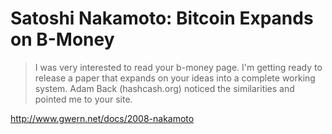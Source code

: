 # Satoshi Nakamoto: Bitcoin Expands on B-Money

> I was very interested to read your b-money page.  I'm getting ready to release a paper that expands on your ideas into a complete working system. Adam Back (hashcash.org) noticed the similarities and pointed me to your site.

http://www.gwern.net/docs/2008-nakamoto
